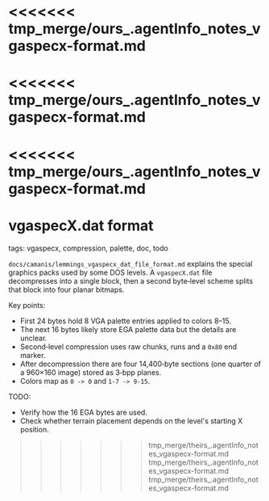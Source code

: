 <<<<<<< tmp_merge/ours_.agentInfo_notes_vgaspecx-format.md
=======
<<<<<<< tmp_merge/ours_.agentInfo_notes_vgaspecx-format.md
=======
<<<<<<< tmp_merge/ours_.agentInfo_notes_vgaspecx-format.md
=======
# vgaspecX.dat format

tags: vgaspecx, compression, palette, doc, todo

`docs/camanis/lemmings_vgaspecx_dat_file_format.md` explains the special graphics packs used by some DOS levels. A `vgaspecX.dat` file decompresses into a single block, then a second byte‑level scheme splits that block into four planar bitmaps.

Key points:

* First 24 bytes hold 8 VGA palette entries applied to colors 8–15.
* The next 16 bytes likely store EGA palette data but the details are unclear.
* Second‑level compression uses raw chunks, runs and a `0x80` end marker.
* After decompression there are four 14,400‑byte sections (one quarter of a 960×160 image) stored as 3‑bpp planes.
* Colors map as `0 -> 0` and `1-7 -> 9-15`.

TODO:

* Verify how the 16 EGA bytes are used.
* Check whether terrain placement depends on the level's starting X position.
>>>>>>> tmp_merge/theirs_.agentInfo_notes_vgaspecx-format.md
>>>>>>> tmp_merge/theirs_.agentInfo_notes_vgaspecx-format.md
>>>>>>> tmp_merge/theirs_.agentInfo_notes_vgaspecx-format.md
